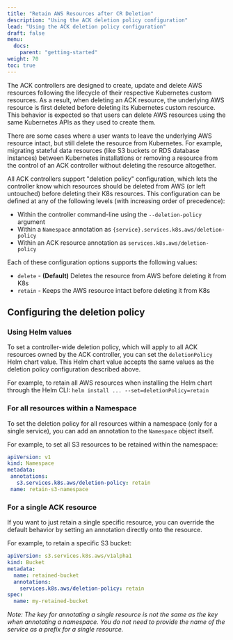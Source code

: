 ```yaml
---
title: "Retain AWS Resources after CR Deletion"
description: "Using the ACK deletion policy configuration"
lead: "Using the ACK deletion policy configuration"
draft: false
menu:
  docs:
    parent: "getting-started"
weight: 70
toc: true
---
```


The ACK controllers are designed to create, update and delete AWS resources
following the lifecycle of their respective Kubernetes custom resources. As a
result, when deleting an ACK resource, the underlying AWS resource is first
deleted before deleting its Kubernetes custom resource. This behavior is
expected so that users can delete AWS resources using the same Kubernetes APIs
as they used to create them.

There are some cases where a user wants to leave the underlying AWS resource
intact, but still delete the resource from Kubernetes. For example, migrating
stateful data resources (like S3 buckets or RDS database instances) between
Kubernetes installations or removing a resource from the control of an ACK
controller without deleting the resource altogether.

All ACK controllers support "deletion policy" configuration, which lets the
controller know which resources should be deleted from AWS (or left untouched)
before deleting their K8s resources. This configuration can be defined at any of
the following levels (with increasing order of precedence):
- Within the controller command-line using the `--deletion-policy` argument
- Within a `Namespace` annotation as
  `{service}.services.k8s.aws/deletion-policy`
- Within an ACK resource annotation as `services.k8s.aws/deletion-policy`

Each of these configuration options supports the following values:
- `delete` - **(Default)** Deletes the resource from AWS before deleting it from
  K8s
- `retain` - Keeps the AWS resource intact before deleting it from K8s

## Configuring the deletion policy

### Using Helm values

To set a controller-wide deletion policy, which will apply to all ACK resources
owned by the ACK controller, you can set the `deletionPolicy` Helm chart value.
This Helm chart value accepts the same values as the deletion policy
configuration described above.

For example, to retain all AWS resources when installing the Helm chart through
the Helm CLI: `helm install ... --set=deletionPolicy=retain`

### For all resources within a Namespace

To set the deletion policy for all resources within a namespace (only for a
single service), you can add an annotation to the `Namespace` object itself.

For example, to set all S3 resources to be retained within the namespace:
```yaml
apiVersion: v1
kind: Namespace
metadata:
 annotations:
   s3.services.k8s.aws/deletion-policy: retain
 name: retain-s3-namespace
```

### For a single ACK resource

If you want to just retain a single specific resource, you can override the
default behavior by setting an annotation directly onto the resource.

For example, to retain a specific S3 bucket:
```yaml
apiVersion: s3.services.k8s.aws/v1alpha1
kind: Bucket
metadata:
  name: retained-bucket
  annotations:
    services.k8s.aws/deletion-policy: retain
spec:
  name: my-retained-bucket
```

*Note: The key for annotating a single resource is not the same as the key when
annotating a namespace. You do not need to provide the name of the service as a
prefix for a single resource.*